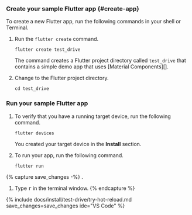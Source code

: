 <div class="tab-pane" id="terminal" role="tabpanel" aria-labelledby="terminal-tab" markdown="1">

### Create your sample Flutter app {#create-app}

To create a new Flutter app, run the following commands in your shell or Terminal.

1. Run the `flutter create` command.

   ```console
   flutter create test_drive
   ```

   The command creates a Flutter project directory called `test_drive`
   that contains a simple demo app that uses [Material Components][].

1. Change to the Flutter project directory.

   ```console
   cd test_drive
   ```

### Run your sample Flutter app

1. To verify that you have a running target device,
   run the following command.

   ```console
   flutter devices
   ```

   You created your target device in the **Install** section.

2. To run your app, run the following command.

   ```console
   flutter run
   ```

{% capture save_changes -%}
.

1. Type <kbd>r</kbd> in the terminal window.
{% endcapture %}

{% include docs/install/test-drive/try-hot-reload.md save_changes=save_changes  ide="VS Code" %}

</div>
